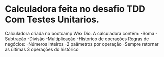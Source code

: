 # Calculadora feita no desafio TDD Com Testes Unitarios.
Calculadora criada no bootcamp Wex Dio.
A calculadora contém:
-Soma
-Subtração
-Divisão
-Multiplicação
-Historico de operações
Regras de negócios:
-Números inteiros
-2 paâmetros por operação
-Sempre retornar as últimas 3 operações do histórico
